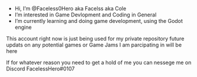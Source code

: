 - Hi, I’m @Faceless0Hero aka Facelss aka Cole
- I’m interested in Game Devlopment and Coding in General
- I’m currently learning and doing game development, using the Godot engine


This account right now is just being used for my private repository future updats on any potential games or Game Jams I am parcipating in will be here 


If for whatever reason you need to get a hold of me you can nessege me on Discord FacelessHero#0107
